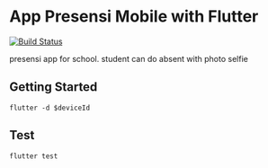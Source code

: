# App Presensi Mobile with Flutter

<a href="https://github.com/ariefannur/presensi-mobile/actions"><img src="https://github.com/ariefannur/presensi-mobile/workflows/test-my-app/badge.svg" alt="Build Status"></a>

presensi app for school. student can do absent with photo selfie 

## Getting Started

`flutter -d $deviceId` 

## Test
`flutter test`
